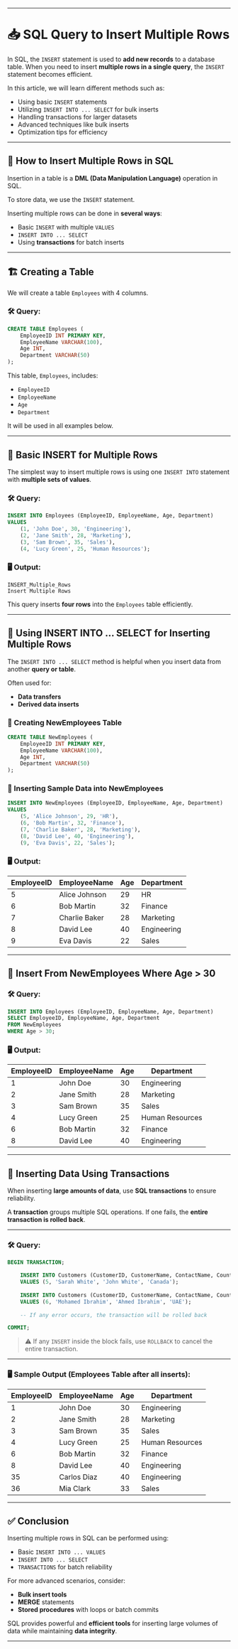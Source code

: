 
---

# 📥 SQL Query to Insert Multiple Rows

In SQL, the `INSERT` statement is used to **add new records** to a database table. When you need to insert **multiple rows in a single query**, the `INSERT` statement becomes efficient.

In this article, we will learn different methods such as:

- Using basic `INSERT` statements
- Utilizing `INSERT INTO ... SELECT` for bulk inserts
- Handling transactions for larger datasets
- Advanced techniques like bulk inserts
- Optimization tips for efficiency

---

## 🧾 How to Insert Multiple Rows in SQL

Insertion in a table is a **DML (Data Manipulation Language)** operation in SQL.

To store data, we use the `INSERT` statement.

Inserting multiple rows can be done in **several ways**:

- Basic `INSERT` with multiple `VALUES`
- `INSERT INTO ... SELECT`
- Using **transactions** for batch inserts

---

## 🏗️ Creating a Table

We will create a table `Employees` with 4 columns.

### 🛠️ Query:

```sql
CREATE TABLE Employees (
    EmployeeID INT PRIMARY KEY,
    EmployeeName VARCHAR(100),
    Age INT,
    Department VARCHAR(50)
);
````

This table, `Employees`, includes:

* `EmployeeID`
* `EmployeeName`
* `Age`
* `Department`

It will be used in all examples below.

---

## 🧱 Basic INSERT for Multiple Rows

The simplest way to insert multiple rows is using one `INSERT INTO` statement with **multiple sets of values**.

### 🛠️ Query:

```sql
INSERT INTO Employees (EmployeeID, EmployeeName, Age, Department)
VALUES
    (1, 'John Doe', 30, 'Engineering'),
    (2, 'Jane Smith', 28, 'Marketing'),
    (3, 'Sam Brown', 35, 'Sales'),
    (4, 'Lucy Green', 25, 'Human Resources');
```

### 🖥️ Output:

```text
INSERT_Multiple_Rows
Insert Multiple Rows
```

This query inserts **four rows** into the `Employees` table efficiently.

---

## 🔄 Using INSERT INTO ... SELECT for Inserting Multiple Rows

The `INSERT INTO ... SELECT` method is helpful when you insert data from another **query or table**.

Often used for:

* **Data transfers**
* **Derived data inserts**

### 🧾 Creating NewEmployees Table

```sql
CREATE TABLE NewEmployees (
    EmployeeID INT PRIMARY KEY,
    EmployeeName VARCHAR(100),
    Age INT,
    Department VARCHAR(50)
);
```

### 🧾 Inserting Sample Data into NewEmployees

```sql
INSERT INTO NewEmployees (EmployeeID, EmployeeName, Age, Department)
VALUES
    (5, 'Alice Johnson', 29, 'HR'),
    (6, 'Bob Martin', 32, 'Finance'),
    (7, 'Charlie Baker', 28, 'Marketing'),
    (8, 'David Lee', 40, 'Engineering'),
    (9, 'Eva Davis', 22, 'Sales');
```

### 🖥️ Output:

| EmployeeID | EmployeeName  | Age | Department  |
| ---------- | ------------- | --- | ----------- |
| 5          | Alice Johnson | 29  | HR          |
| 6          | Bob Martin    | 32  | Finance     |
| 7          | Charlie Baker | 28  | Marketing   |
| 8          | David Lee     | 40  | Engineering |
| 9          | Eva Davis     | 22  | Sales       |

---

## 🔎 Insert From NewEmployees Where Age > 30

### 🛠️ Query:

```sql
INSERT INTO Employees (EmployeeID, EmployeeName, Age, Department)
SELECT EmployeeID, EmployeeName, Age, Department
FROM NewEmployees
WHERE Age > 30;
```

### 🖥️ Output:

| EmployeeID | EmployeeName | Age | Department      |
| ---------- | ------------ | --- | --------------- |
| 1          | John Doe     | 30  | Engineering     |
| 2          | Jane Smith   | 28  | Marketing       |
| 3          | Sam Brown    | 35  | Sales           |
| 4          | Lucy Green   | 25  | Human Resources |
| 6          | Bob Martin   | 32  | Finance         |
| 8          | David Lee    | 40  | Engineering     |

---

## 🔐 Inserting Data Using Transactions

When inserting **large amounts of data**, use **SQL transactions** to ensure reliability.

A **transaction** groups multiple SQL operations. If one fails, the **entire transaction is rolled back**.

---

### 🛠️ Query:

```sql
BEGIN TRANSACTION;

    INSERT INTO Customers (CustomerID, CustomerName, ContactName, Country)
    VALUES (5, 'Sarah White', 'John White', 'Canada');
    
    INSERT INTO Customers (CustomerID, CustomerName, ContactName, Country)
    VALUES (6, 'Mohamed Ibrahim', 'Ahmed Ibrahim', 'UAE');
    
    -- If any error occurs, the transaction will be rolled back

COMMIT;
```

> ⚠️ If any `INSERT` inside the block fails, use `ROLLBACK` to cancel the entire transaction.

---

### 🖥️ Sample Output (Employees Table after all inserts):

| EmployeeID | EmployeeName | Age | Department      |
| ---------- | ------------ | --- | --------------- |
| 1          | John Doe     | 30  | Engineering     |
| 2          | Jane Smith   | 28  | Marketing       |
| 3          | Sam Brown    | 35  | Sales           |
| 4          | Lucy Green   | 25  | Human Resources |
| 6          | Bob Martin   | 32  | Finance         |
| 8          | David Lee    | 40  | Engineering     |
| 35         | Carlos Diaz  | 40  | Engineering     |
| 36         | Mia Clark    | 33  | Sales           |

---

## ✅ Conclusion

Inserting multiple rows in SQL can be performed using:

* Basic `INSERT INTO ... VALUES`
* `INSERT INTO ... SELECT`
* `TRANSACTIONS` for batch reliability

For more advanced scenarios, consider:

* **Bulk insert tools**
* **MERGE** statements
* **Stored procedures** with loops or batch commits

SQL provides powerful and **efficient tools** for inserting large volumes of data while maintaining **data integrity**.

---
